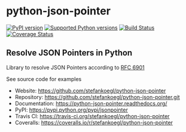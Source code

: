 python-json-pointer
===================

[![PyPI version](https://img.shields.io/pypi/v/jsonpointer.svg)](https://pypi.python.org/pypi/jsonpointer/)
[![Supported Python versions](https://img.shields.io/pypi/pyversions/jsonpointer.svg)](https://pypi.python.org/pypi/jsonpointer/)
[![Build Status](https://travis-ci.org/stefankoegl/python-json-pointer.png?branch=master)](https://travis-ci.org/stefankoegl/python-json-pointer)
[![Coverage Status](https://coveralls.io/repos/stefankoegl/python-json-pointer/badge.png?branch=master)](https://coveralls.io/r/stefankoegl/python-json-pointer?branch=master)


Resolve JSON Pointers in Python
-------------------------------

Library to resolve JSON Pointers according to
[RFC 6901](http://tools.ietf.org/html/rfc6901)

See source code for examples
* Website: https://github.com/stefankoegl/python-json-pointer
* Repository: https://github.com/stefankoegl/python-json-pointer.git
* Documentation: https://python-json-pointer.readthedocs.org/
* PyPI: https://pypi.python.org/pypi/jsonpointer
* Travis CI: https://travis-ci.org/stefankoegl/python-json-pointer
* Coveralls: https://coveralls.io/r/stefankoegl/python-json-pointer
